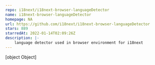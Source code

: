```yaml
---
repo: i18next/i18next-browser-languageDetector
name: i18next-browser-languageDetector
homepage: NA
url: https://github.com/i18next/i18next-browser-languageDetector
stars: 889
starredAt: 2022-01-14T02:09:26Z
description: |-
    language detector used in browser environment for i18next
---
```


[object Object]
